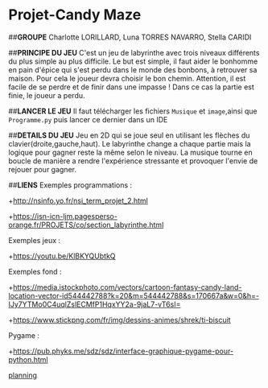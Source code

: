 # Projet-Candy Maze

##**GROUPE**
Charlotte LORILLARD, Luna TORRES NAVARRO, Stella CARIDI

##**PRINCIPE DU JEU**
C'est un jeu de labyrinthe avec trois niveaux différents du plus simple au plus difficile. Le but est simple, il faut aider le bonhomme en pain d'épice qui s'est perdu dans le monde des bonbons, à retrouver sa maison. Pour cela le joueur devra choisir le bon chemin. Attention, il est facile de se perdre et de finir dans une impasse ! Dans ce cas la partie est finie, le joueur a perdu.

##**LANCER LE JEU**
Il faut télécharger les fichiers ```Musique``` et ```image```,ainsi que ```Programme.py``` puis lancer ce dernier dans un IDE

##**DETAILS DU JEU**
Jeu en 2D qui se joue seul en utilisant les flèches du clavier(droite,gauche,haut). Le labyrinthe change a chaque partie mais la logique pour gagner reste la même selon le niveau. La musique tourne en boucle de manière a rendre l'expérience stressante et provoquer l'envie de rejouer pour gagner. 

##**LIENS** 
Exemples programmations : 

+http://nsinfo.yo.fr/nsi_term_projet_2.html

+https://isn-icn-ljm.pagesperso-orange.fr/PROJETS/co/section_labyrinthe.html

Exemples jeux : 

+https://youtu.be/KlBKYQUbtkQ

Exemples fond :

+https://media.istockphoto.com/vectors/cartoon-fantasy-candy-land-location-vector-id544442788?k=20&m=544442788&s=170667a&w=0&h=-IJy7YTMo0C4uqlZslECMfP1HqxYY2a-9jaL7-vT6sI=

+https://www.stickpng.com/fr/img/dessins-animes/shrek/ti-biscuit

Pygame :

+https://pub.phyks.me/sdz/sdz/interface-graphique-pygame-pour-python.html


[planning](https://github.com/CLorillard/Projet-nsi-SLC/blob/main/Planning)

